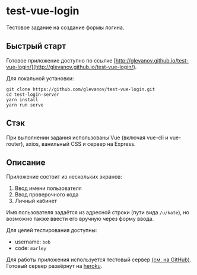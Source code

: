 # test-vue-login
Тестовое задание на создание формы логина.

## Быстрый старт
Готовое приложение доступно по ссылке [http://glevanov.github.io/test-vue-login/](http://glevanov.github.io/test-vue-login/).

Для локальной установки:
```
git clone https://github.com/glevanov/test-vue-login.git
cd test-login-server
yarn install
yarn run serve
```

## Стэк
При выполнении задания использованы Vue (включая vue-cli и vue-router), axios, ванильный CSS и сервер на Express.

## Описание
Приложение состоит из нескольких экранов:
1) Ввод имени пользователя
1) Ввод проверочного кода
1) Личный кабинет

Имя пользователя задаётся из адресной строки (пути вида ```/u/kate```), но возможно также ввести его вручную через форму ввода.

Для целей тестирования доступны:
* username: ```bob```
* code: ```marley```

Для работы приложения используется тестовый сервер [(см. на GitHub)](https://github.com/glevanov/test-login-server).
Готовый сервер развёрнут на [heroku](https://glevanov-test-login.herokuapp.com/).
